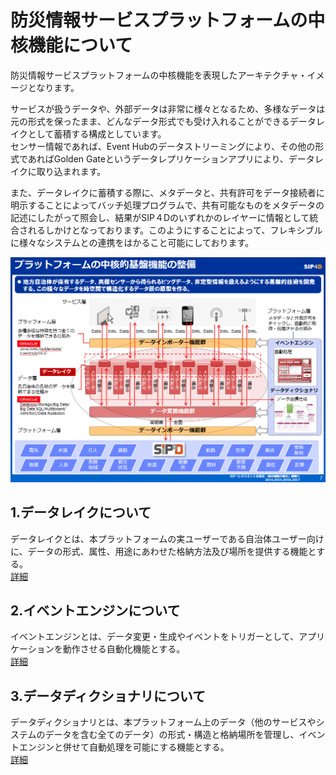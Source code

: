 # 防災情報サービスプラットフォームの中核機能について

防災情報サービスプラットフォームの中核機能を表現したアーキテクチャ・イメージとなります。  

サービスが扱うデータや、外部データは非常に様々となるため、多様なデータは元の形式を保ったまま、どんなデータ形式でも受け入れることができるデータレイクとして蓄積する構成としています。  
センサー情報であれば、Event Hubのデータストリーミングにより、その他の形式であればGolden Gateというデータレプリケーションアプリにより、データレイクに取り込まれます。  

また、データレイクに蓄積する際に、メタデータと、共有許可をデータ接続者に明示することによってバッチ処理プログラムで、共有可能なものをメタデータの記述にしたがって照会し、結果がSIP４Dのいずれかのレイヤーに情報として統合されるしかけとなっております。このようにすることによって、フレキシブルに様々なシステムとの連携をはかること可能にしております。  

![SPF Main_Func_Image](./img/SPF_Main3.png)

## 1.データレイクについて

データレイクとは、本プラットフォームの実ユーザーである自治体ユーザー向けに、データの形式、属性、用途にあわせた格納方法及び場所を提供する機能とする。  
[詳細](./1.Datalake/README.md)

## 2.イベントエンジンについて

イベントエンジンとは、データ変更・生成やイベントをトリガーとして、アプリケーションを動作させる自動化機能とする。  
[詳細](./2.EventEngine/README.md)

## 3.データディクショナリについて

データディクショナリとは、本プラットフォーム上のデータ（他のサービスやシステムのデータを含む全てのデータ）の形式・構造と格納場所を管理し、イベントエンジンと併せて自動処理を可能にする機能とする。  
[詳細](./3.DataDictionary/README.md)